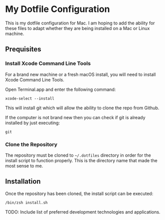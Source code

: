 # My Dotfile Configuration

This is my dotfile configuration for Mac. I am hoping to add the ability for these files to adapt whether they are being installed on a Mac or Linux machine.

## Prequisites

### Install Xcode Command Line Tools

For a brand new machine or a fresh macOS install, you will need to install Xcode Command Line Tools.

Open Terminal.app and enter the following command:

```xcode-select --install```

This will install git which will allow the ability to clone the repo from Github.

If the computer is not brand new then you can check if git is already installed by just executing:

```git```

### Clone the Repository

The repository must be cloned to ```~/.dotfiles``` directory in order for the install script to function properly. This is the directory name that made the most sense to me.

## Installation

Once the repository has been cloned, the install script can be executed:

```/bin/zsh install.sh```

TODO: Include list of preferred development technologies and applications.